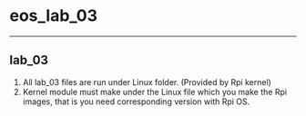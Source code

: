 # eos_lab_03
-------------
## lab_03
1. All lab_03 files are run under Linux folder. (Provided by Rpi kernel)
2. Kernel module must make under the Linux file which you make the Rpi images, that is you need corresponding version with Rpi OS.
